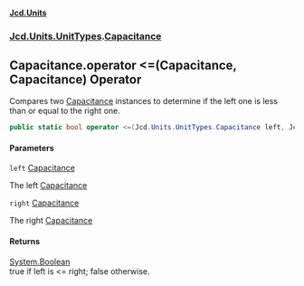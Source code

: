 #### [Jcd.Units](index.md 'index')
### [Jcd.Units.UnitTypes](Jcd.Units.UnitTypes.md 'Jcd.Units.UnitTypes').[Capacitance](Jcd.Units.UnitTypes.Capacitance.md 'Jcd.Units.UnitTypes.Capacitance')

## Capacitance.operator <=(Capacitance, Capacitance) Operator

Compares two [Capacitance](Jcd.Units.UnitTypes.Capacitance.md 'Jcd.Units.UnitTypes.Capacitance') instances to determine if the left one is less than or equal to the right one.

```csharp
public static bool operator <=(Jcd.Units.UnitTypes.Capacitance left, Jcd.Units.UnitTypes.Capacitance right);
```
#### Parameters

<a name='Jcd.Units.UnitTypes.Capacitance.op_LessThanOrEqual(Jcd.Units.UnitTypes.Capacitance,Jcd.Units.UnitTypes.Capacitance).left'></a>

`left` [Capacitance](Jcd.Units.UnitTypes.Capacitance.md 'Jcd.Units.UnitTypes.Capacitance')

The left [Capacitance](Jcd.Units.UnitTypes.Capacitance.md 'Jcd.Units.UnitTypes.Capacitance')

<a name='Jcd.Units.UnitTypes.Capacitance.op_LessThanOrEqual(Jcd.Units.UnitTypes.Capacitance,Jcd.Units.UnitTypes.Capacitance).right'></a>

`right` [Capacitance](Jcd.Units.UnitTypes.Capacitance.md 'Jcd.Units.UnitTypes.Capacitance')

The right [Capacitance](Jcd.Units.UnitTypes.Capacitance.md 'Jcd.Units.UnitTypes.Capacitance')

#### Returns
[System.Boolean](https://docs.microsoft.com/en-us/dotnet/api/System.Boolean 'System.Boolean')  
true if left is <= right; false otherwise.